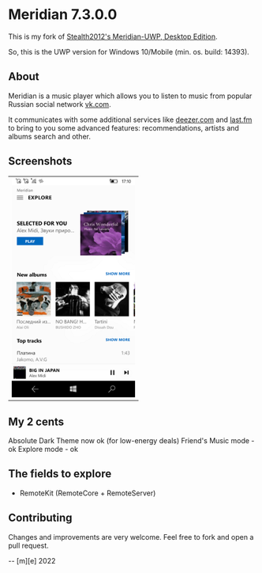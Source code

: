 # Meridian 7.3.0.0

This is my fork of [Stealth2012's Meridian-UWP, Desktop Edition](https://github.com/artemshuba/meridian-uwp).

So, this is the UWP version for Windows 10/Mobile (min. os. build: 14393).

## About
Meridian is a music player which allows you to listen to music from popular Russian social network [vk.com](https://vk.com). 

It communicates with some additional services like [deezer.com](http://deezer.com) and [last.fm](http://last.fm) 
to bring to you some advanced features: recommendations, artists and albums search and other.

## Screenshots
<table><tr>
<td> <img src="Images/shot1.png" alt="Mobile" style="width: 250px;"/> </td>
</tr></table>


## My 2 cents
Absolute Dark Theme now ok (for low-energy deals)
Friend's Music mode - ok
Explore mode - ok 

## The fields to explore
- RemoteKit (RemoteCore + RemoteServer)

## Contributing
Changes and improvements are very welcome. Feel free to fork and open a pull request.


-- [m][e] 2022
